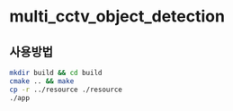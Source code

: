 # multi_cctv_object_detection

## 사용방법

```bash
mkdir build && cd build
cmake .. && make
cp -r ../resource ./resource
./app
```